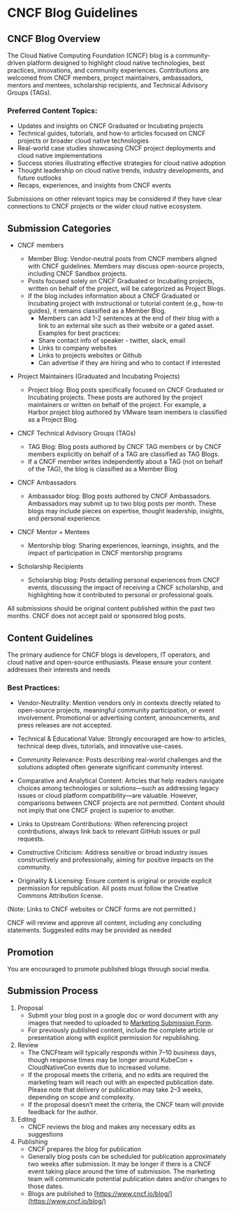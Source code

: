 # CNCF Blog Guidelines #

## CNCF Blog Overview ##

The Cloud Native Computing Foundation (CNCF) blog is a community-driven platform designed to highlight cloud native technologies, best practices, innovations, and community experiences. Contributions are welcomed from CNCF members, project maintainers, ambassadors, mentors and mentees, scholarship recipients, and Technical Advisory Groups (TAGs).

### Preferred Content Topics: ###
* Updates and insights on CNCF Graduated or Incubating projects
* Technical guides, tutorials, and how-to articles focused on CNCF projects or broader cloud native technologies
* Real-world case studies showcasing CNCF project deployments and cloud native implementations
* Success stories illustrating effective strategies for cloud native adoption
* Thought leadership on cloud native trends, industry developments, and future outlooks
* Recaps, experiences, and insights from CNCF events

Submissions on other relevant topics may be considered if they have clear connections to CNCF projects or the wider cloud native ecosystem.

## Submission Categories ##

* CNCF members
  * Member Blog: Vendor-neutral posts from CNCF members aligned with CNCF guidelines. Members may discuss open-source projects, including CNCF Sandbox projects.
  * Posts focused solely on CNCF Graduated or Incubating projects, written on behalf of the project, will be categorized as Project Blogs.
  * If the blog includes information about a CNCF Graduated or Incubating project with instructional or tutorial content (e.g., how-to guides), it remains classified as a Member Blog.
      * Members can add 1-2 sentences at the end of their blog with a link to an external site such as their website or a gated asset. Examples for best practices:
      * Share contact info of  speaker - twitter, slack, email
      * Links to company websites
      * Links to projects websites or Github
      * Can advertise if they are hiring and who to contact if interested

* Project Maintainers (Graduated and Incubating Projects)
   * Project blog: Blog posts specifically focused on CNCF Graduated or Incubating projects. These posts are authored by the project maintainers or written on behalf of the project. For example, a Harbor project blog authored by VMware team members is classified as a Project Blog.

* CNCF Technical Advisory Groups (TAGs)
   * TAG Blog: Blog posts authored by CNCF TAG members or by CNCF members explicitly on behalf of a TAG are classified as TAG Blogs.
   * If a CNCF member writes independently about a TAG (not on behalf of the TAG), the blog is classified as a Member Blog

* CNCF Ambassadors
  * Ambassador blog: Blog posts authored by CNCF Ambassadors. Ambassadors may submit up to two blog posts per month. These blogs may include pieces on expertise, thought leadership, insights, and personal experience.

* CNCF Mentor + Mentees
  * Mentorship blog: Sharing experiences, learnings, insights, and the impact of participation in CNCF mentorship programs

* Scholarship Recipients
  * Scholarship blog: Posts detailing personal experiences from CNCF events, discussing the impact of receiving a CNCF scholarship, and highlighting how it contributed to personal or professional goals.

All submissions should be original content published within the past two months. CNCF does not accept paid or sponsored blog posts.



## Content Guidelines ##
The primary audience for CNCF blogs is developers, IT operators, and cloud native and open-source enthusiasts. Please ensure your content addresses their interests and needs

### Best Practices: ###
* Vendor-Neutrality: Mention vendors only in contexts directly related to open-source projects, meaningful community participation, or event involvement. Promotional or advertising content, announcements, and press releases are not accepted.

* Technical & Educational Value: Strongly encouraged are how-to articles, technical deep dives, tutorials, and innovative use-cases.

* Community Relevance: Posts describing real-world challenges and the solutions adopted often generate significant community interest.

*  Comparative and Analytical Content: Articles that help readers navigate choices among technologies or solutions—such as addressing legacy issues or cloud platform compatibility—are valuable. However, comparisons between CNCF projects are not permitted. Content should not imply that one CNCF project is superior to another.
  
* Links to Upstream Contributions: When referencing project contributions, always link back to relevant GitHub issues or pull requests.

*  Constructive Criticism: Address sensitive or broad industry issues constructively and professionally, aiming for positive impacts on the community.

*  Originality & Licensing: Ensure content is original or provide explicit permission for republication. All posts must follow the Creative Commons Attribution license.

(Note: Links to CNCF websites or CNCF forms are not permitted.)

CNCF will review and approve all content, including any concluding statements. Suggested edits may be provided as needed

## Promotion ##
You are encouraged to promote published blogs through social media. 

## Submission Process ##
1. Proposal
   * Submit your blog post in a google doc or word document with any images that needed to uploaded to [Marketing Submission Form](https://form.asana.com/?k=Ufi_ZE31X3EAKMTiplIEcA&d=9283783873717).
   * For previously published content, include the complete article or presentation along with explicit permission for republishing.
2. Review
   *  The CNCFteam will typically responds within 7–10 business days, though response times may be longer around KubeCon + CloudNativeCon events due to increased volume.
   *  If the proposal meets the criteria, and no edits are required the marketing team will reach out with an expected publication date. Please note that delivery or publication may take 2–3 weeks, depending on scope and complexity.
   *  If the proposal doesn’t meet the criteria, the CNCF team will provide feedback for the author.
3. Editng
   * CNCF reviews the blog and makes any necessary edits as suggestions
4. Publishing
   * CNCF prepares the blog for publication
   * Generally blog posts can be scheduled for publication approximately two weeks after submission. It may be longer if there is a CNCF event taking place around the time of submission. The marketing team will communicate potential publication dates and/or changes to those dates.
   * Blogs are published to [https://www.cncf.io/blog/](https://www.cncf.io/blog/)
  

